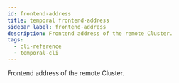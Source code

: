 ```yaml
---
id: frontend-address
title: temporal frontend-address
sidebar_label: frontend-address
description: Frontend address of the remote Cluster.
tags:
  - cli-reference
  - temporal-cli
---
```


Frontend address of the remote Cluster.
